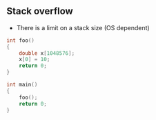## Stack overflow

* There is a limit on a stack size (OS dependent)

```cpp
int foo()
{
    double x[1048576];
    x[0] = 10;
    return 0;
}

int main()
{
    foo();
    return 0;
}
```
